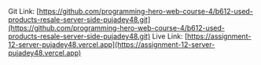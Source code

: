 Git Link: [https://github.com/programming-hero-web-course-4/b612-used-products-resale-server-side-pujadey48.git](https://github.com/programming-hero-web-course-4/b612-used-products-resale-server-side-pujadey48.git)
Live Link: [https://assignment-12-server-pujadey48.vercel.app](https://assignment-12-server-pujadey48.vercel.app)